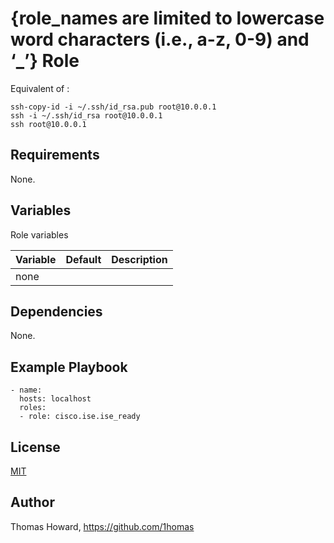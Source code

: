 # {role_names are limited to lowercase word characters (i.e., a-z, 0-9) and ‘_’} Role

Equivalent of :

    ssh-copy-id -i ~/.ssh/id_rsa.pub root@10.0.0.1
    ssh -i ~/.ssh/id_rsa root@10.0.0.1
    ssh root@10.0.0.1

## Requirements

None.

## Variables

Role variables

| Variable | Default | Description |
| -------- | ------- | ----------- |
| none     |         |             |

## Dependencies

None.

## Example Playbook

    - name:
      hosts: localhost
      roles:
      - role: cisco.ise.ise_ready

## License

[MIT](https://mit-license.org/)

## Author

Thomas Howard, <https://github.com/1homas>

